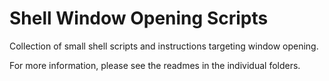 # Shell Window Opening Scripts

Collection of small shell scripts and instructions targeting window opening.

For more information, please see the readmes in the individual folders.

